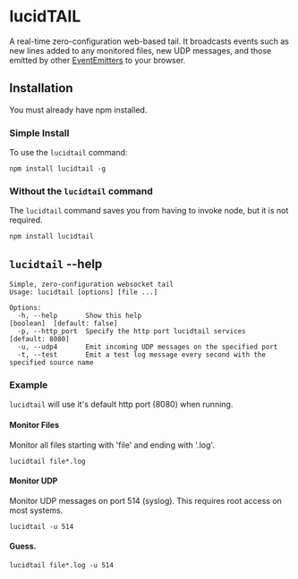 lucidTAIL
=========

A real-time zero-configuration web-based tail. It broadcasts events such as
new lines added to any monitored files, new UDP messages, and those emitted by other
[EventEmitters](http://nodejs.org/api/events.html#events_class_events_eventemitter)
to your browser.

Installation
------------

You must already have npm installed.

### Simple Install

To use the `lucidtail` command:

	npm install lucidtail -g

### Without the `lucidtail` command

The `lucidtail` command saves you from having to invoke node, but it is not required.

	npm install lucidtail

`lucidtail` --help
-------------------

	Simple, zero-configuration websocket tail
	Usage: lucidtail [options] [file ...]

	Options:
	  -h, --help       Show this help                                                       [boolean]  [default: false]
	  -p, --http_port  Specify the http port lucidtail services                               [default: 8080]
	  -u, --udp4       Emit incoming UDP messages on the specified port                   
	  -t, --test       Emit a test log message every second with the specified source name

### Example

`lucidtail` will use it's default http port (8080) when running.

#### Monitor Files

Monitor all files starting with 'file' and ending with '.log'.

	lucidtail file*.log

#### Monitor UDP

Monitor UDP messages on port 514 (syslog). This requires root access on most systems.

	lucidtail -u 514

#### Guess.

	lucidtail file*.log -u 514
